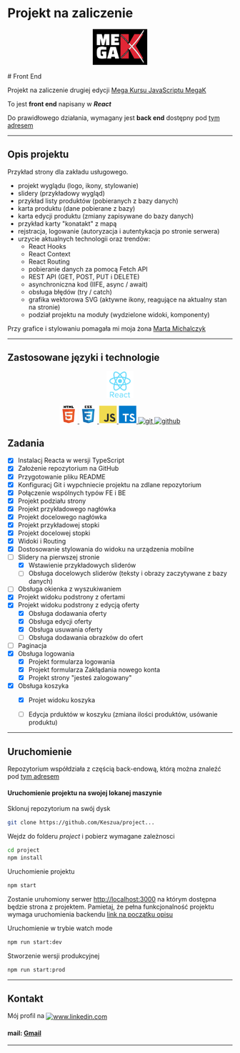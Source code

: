 # Projekt na zaliczenie
<p align="center">
  <a href="https://www.megak.pl/" target="_blank" rel="noreferrer"> <img src="https://github.com/Keszua/megak-game-over-front/raw/main/public/images/megak.png" alt="MegaK" height="80"/>
  </a>
</p>
# Front End

Projekt na zaliczenie drugiej edycji [Mega Kursu JavaScriptu MegaK](https://www.megak.pl)

To jest **front end** napisany w ***React***

Do prawidłowego działania, wymagany jest **back end** dostępny pod [tym adresem](https://github.com/Keszua/megak-game-over-back/)


<hr/>

## Opis projektu
Przykład strony dla zakładu usługowego.
- projekt wyglądu (logo, ikony, stylowanie)
- slidery (przykładowy wygląd)
- przykład listy produktów (pobieranych z bazy danych)
- karta produktu (dane pobierane z bazy)
- karta edycji produktu (zmiany zapisywane do bazy danych)
- przykład karty "konatakt" z mapą
- rejstracja, logowanie (autoryzacja i autentykacja po stronie serwera)
- urzycie aktualnych technologii oraz trendów:
    - React Hooks
    - React Context
    - React Routing
    - pobieranie danych za pomocą Fetch API
    - REST API (GET, POST, PUT i DELETE)
    - asynchroniczna kod (IIFE, async / await)
    - obsługa błędów (try / catch)
    - grafika wektorowa SVG (aktywne ikony, reagujące na aktualny stan na stronie)
    - podział projektu na moduły (wydzielone widoki, komponenty)


Przy grafice i stylowaniu pomagała mi moja żona [Marta Michalczyk](https://pl.linkedin.com/in/marta-michalczyk-099043205/)


<hr/>

## Zastosowane języki i technologie
<p align="center">
  <a href="https://reactjs.org/" target="_blank" rel="noreferrer"> <img src="https://raw.githubusercontent.com/devicons/devicon/master/icons/react/react-original-wordmark.svg" alt="react" width="60" height="60"/>
  </a> 
</p>
<p align="center">
  <a href="https://www.w3.org/html/" target="_blank" rel="noreferrer"> <img src="https://raw.githubusercontent.com/devicons/devicon/master/icons/html5/html5-original-wordmark.svg" alt="html5" width="40" height="40"/> 
  </a> 
  <a href="https://www.w3schools.com/css/" target="_blank" rel="noreferrer">
  <img src="https://raw.githubusercontent.com/devicons/devicon/master/icons/css3/css3-original-wordmark.svg" alt="css3" width="40" height="40"/> 
  </a> 
  <a href="https://developer.mozilla.org/en-US/docs/Web/JavaScript" target="_blank" rel="noreferrer"> <img src="https://raw.githubusercontent.com/devicons/devicon/master/icons/javascript/javascript-original.svg" alt="javascript" width="40" height="40"/>
  </a> 
  <a href="https://www.typescriptlang.org/" target="_blank" rel="noreferrer"> <img src="https://raw.githubusercontent.com/devicons/devicon/master/icons/typescript/typescript-original.svg" alt="typescript" width="40" height="40"/>
  </a> 
  <a href="https://git-scm.com/" target="_blank" rel="noreferrer"> <img src="https://www.vectorlogo.zone/logos/git-scm/git-scm-icon.svg" alt="git" width="40" height="40"/> 
  </a>
  <a href="https://github.com/" target="_blank" rel="noreferrer"> <img src="https://raw.githubusercontent.com/jmnote/z-icons/master/svg/github.svg" alt="github" width="50" height="40"/> 
  </a> 
</p>


## Zadania

- [x] Instalacj Reacta w wersji TypeScript
- [x] Założenie repozytorium na GitHub
- [x] Przygotowanie pliku README
- [x] Konfiguracj Git i wypchniecie projektu na zdlane repozytorium
- [x] Połączenie wspólnych typów FE i BE
- [x] Projekt podziału strony
- [x] Projekt przykładowego nagłówka
- [x] Projekt docelowego nagłówka
- [x] Projekt przykładowej stopki
- [x] Projekt docelowej stopki
- [x] Widoki i Routing
- [x] Dostosowanie stylowania do widoku na urządzenia mobilne
- [ ] Slidery na pierwszej stronie
    - [x] Wstawienie przykładowych sliderów
    - [ ] Obsługa docelowych sliderów (teksty i obrazy zaczytywane z bazy danych)
- [ ] Obsługa okienka z wyszukiwaniem
- [x] Projekt widoku podstrony z ofertami
- [x] Projekt widoku podstrony z edycją oferty
    - [x] Obsługa dodawania oferty
    - [x] Obsługa edycji oferty
    - [x] Obsługa usuwania oferty
    - [ ] Obsługa dodawania obrazków do ofert
- [ ] Paginacja 
- [x] Obsługa logowania
    - [x] Projekt formularza logowania
    - [x] Projekt formularza Zakłądania nowego konta
    - [x] Projekt strony "jesteś zalogowany"
- [x] Obsługa koszyka
    - [x] Projet widoku koszyka
    - [ ] Edycja prduktów w koszyku (zmiana ilości produktów, usówanie produktu)

 
<hr/>

## Uruchomienie

Repozytorium współdziała z częścią back-endową, którą można znaleźć pod [tym adresem](https://github.com/Keszua)

#### Uruchomienie projektu na swojej lokanej maszynie

Sklonuj repozytorium na swój dysk

```bash
git clone https://github.com/Keszua/project...
```

Wejdz do folderu *project* i pobierz wymagane zależnosci

```bash
cd project
npm install
```

Uruchomienie projektu

```bash
npm start
```

Zostanie uruhomiony serwer [http://localhost:3000](http://localhost:3000) na którym dostępna będzie strona z projektem.
Pamietaj, że pełna funkcjonalność projektu wymaga uruchomienia backendu [link na początku opisu](#Projekt-na-zaliczenie-Front-End)

Uruchomienie w trybie watch mode

```bash
npm run start:dev
```

Stworzenie wersji produkcyjnej

```bash
npm run start:prod
```

<hr/>

## Kontakt

Mój profil na <a href="https://www.linkedin.com/in/karol-michalczyk-keszua83/" target="_blank" rel="noreferrer"> <img src="https://www.vectorlogo.zone/logos/linkedin/linkedin-ar21.svg" alt="www.linkedin.com" width="85" height="40" align="center"/> 
</a>

#### mail: [Gmail](mailto:keszua@gmail.com)

<hr/>
